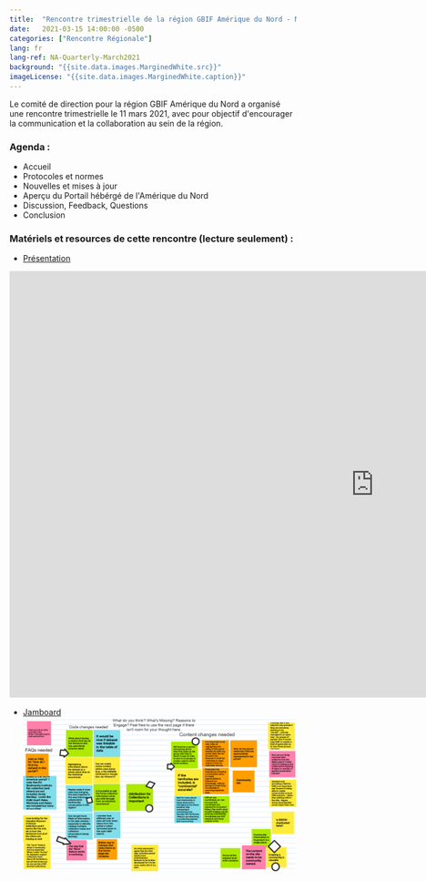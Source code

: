 ```yaml
---
title:  "Rencontre trimestrielle de la région GBIF Amérique du Nord - Mars 2021"
date:   2021-03-15 14:00:00 -0500
categories: ["Rencontre Régionale"]
lang: fr
lang-ref: NA-Quarterly-March2021
background: "{{site.data.images.MarginedWhite.src}}"
imageLicense: "{{site.data.images.MarginedWhite.caption}}"
---
```


Le comité de direction pour la région GBIF Amérique du Nord a organisé une rencontre trimestrielle le 11 mars 2021, avec pour objectif d'encourager la communication et la collaboration au sein de la région.

### Agenda :

* Accueil 
* Protocoles et normes
* Nouvelles et mises à jour
* Aperçu du Portail hébérgé de l'Amérique du Nord
* Discussion, Feedback, Questions
* Conclusion

### Matériels et resources de cette rencontre (lecture seulement) :

* [Présentation](https://docs.google.com/presentation/d/1LhGzlYiCgPxMzxM4holKduKmOWIR6OPZHufoq1FzY8Q/)
<iframe src="https://docs.google.com/presentation/d/e/2PACX-1vTj0vgWpjU_yPdljg9-X4_qyah1mHNsrGuj_xIdClqIbXnDtmY67SNrh0lPHNkxCF4JtamU7hdDdvp3/embed?start=false&loop=false&delayms=3000" frameborder="0" width="1280" height="749" allowfullscreen="true" mozallowfullscreen="true" webkitallowfullscreen="true"></iframe>

* [Jamboard](https://jamboard.google.com/d/1sFby7tF9zHMacpkfuaKc92E9kqjo7-Yc_Gk6e32e4ac/)
[![Jamboard](/assets/images/Portal_Feeback_Jamboard_20210315.png)](https://jamboard.google.com/d/1sFby7tF9zHMacpkfuaKc92E9kqjo7-Yc_Gk6e32e4ac/)
